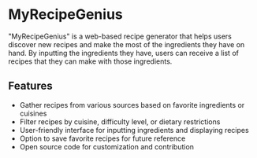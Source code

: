 # MyRecipeGenius

"MyRecipeGenius" is a web-based recipe generator that helps users discover new recipes and make the most of the ingredients they have on hand. By inputting the ingredients they have, users can receive a list of recipes that they can make with those ingredients.

## Features

*    Gather recipes from various sources based on favorite ingredients or cuisines
*    Filter recipes by cuisine, difficulty level, or dietary restrictions
*    User-friendly interface for inputting ingredients and displaying recipes
*    Option to save favorite recipes for future reference
*    Open source code for customization and contribution